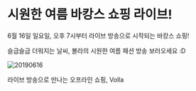 # 시원한 여름 바캉스 쇼핑 라이브!

6월 16일 일요일, 오후 7시부터 라이브 방송으로 시작되는 바캉스 쇼핑!

슬금슬금 더워지는 날씨, 볼라의 시원한 여름 패션 방송 보러오세요 :D

![20190616](../image/dist/20190616.png)

라이브 방송으로 만나는 오프라인 쇼핑, Volla

